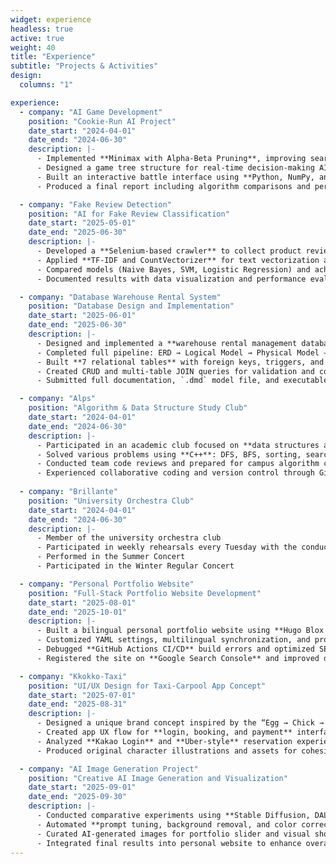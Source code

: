 ```yaml
---
widget: experience
headless: true
active: true
weight: 40
title: "Experience"
subtitle: "Projects & Activities"
design:
  columns: "1"

experience:
  - company: "AI Game Development"
    position: "Cookie-Run AI Project"
    date_start: "2024-04-01"
    date_end: "2024-06-30"
    description: |-
      - Implemented **Minimax with Alpha-Beta Pruning**, improving search efficiency by about **40%**
      - Designed a game tree structure for real-time decision-making AI in an Omok (Gomoku)-based game
      - Built an interactive battle interface using **Python, NumPy, and Pygame**
      - Produced a final report including algorithm comparisons and performance visualizations

  - company: "Fake Review Detection"
    position: "AI for Fake Review Classification"
    date_start: "2025-05-01"
    date_end: "2025-06-30"
    description: |-
      - Developed a **Selenium-based crawler** to collect product reviews from Coupang and Naver Smartstore
      - Applied **TF-IDF and CountVectorizer** for text vectorization and trained multiple classifiers
      - Compared models (Naive Bayes, SVM, Logistic Regression) and achieved **92% accuracy**
      - Documented results with data visualization and performance evaluation report

  - company: "Database Warehouse Rental System"
    position: "Database Design and Implementation"
    date_start: "2025-06-01"
    date_end: "2025-06-30"
    description: |-
      - Designed and implemented a **warehouse rental management database** using Oracle SQL (solo project)
      - Completed full pipeline: ERD → Logical Model → Physical Model → SQL Scripts
      - Built **7 relational tables** with foreign keys, triggers, and views for data integrity
      - Created CRUD and multi-table JOIN queries for validation and consistency
      - Submitted full documentation, `.dmd` model file, and executable SQL scripts

  - company: "Alps"
    position: "Algorithm & Data Structure Study Club"
    date_start: "2024-04-01"
    date_end: "2024-06-30"
    description: |-
      - Participated in an academic club focused on **data structures and algorithms**
      - Solved various problems using **C++**: DFS, BFS, sorting, searching, and dynamic programming
      - Conducted team code reviews and prepared for campus algorithm competitions
      - Experienced collaborative coding and version control through GitHub
    
  - company: "Brillante"
    position: "University Orchestra Club"
    date_start: "2024-04-01"
    date_end: "2024-06-30"
    description: |-
      - Member of the university orchestra club
      - Participated in weekly rehearsals every Tuesday with the conductor
      - Performed in the Summer Concert
      - Participated in the Winter Regular Concert

  - company: "Personal Portfolio Website"
    position: "Full-Stack Portfolio Website Development"
    date_start: "2025-08-01"
    date_end: "2025-10-01"
    description: |-
      - Built a bilingual personal portfolio website using **Hugo Blox + GitHub Pages**
      - Customized YAML settings, multilingual synchronization, and project sliders
      - Debugged **GitHub Actions CI/CD** build errors and optimized SEO for search visibility
      - Registered the site on **Google Search Console** and improved design with responsive layout and visuals

  - company: "Kkokko-Taxi"
    position: "UI/UX Design for Taxi-Carpool App Concept"
    date_start: "2025-07-01"
    date_end: "2025-08-31"
    description: |-
      - Designed a unique brand concept inspired by the “Egg → Chick → Chicken → Delivery Box” evolution
      - Created app UX flow for **login, booking, and payment** interfaces
      - Analyzed **Kakao Login** and **Uber-style** reservation experiences for design benchmarking
      - Produced original character illustrations and assets for cohesive app branding

  - company: "AI Image Generation Project"
    position: "Creative AI Image Generation and Visualization"
    date_start: "2025-09-01"
    date_end: "2025-09-30"
    description: |-
      - Conducted comparative experiments using **Stable Diffusion, DALL·E, and GPT-5 image generation**
      - Automated **prompt tuning, background removal, and color correction** with Python scripts
      - Curated AI-generated images for portfolio slider and visual showcase
      - Integrated final results into personal website to enhance overall visual identity
---
```


